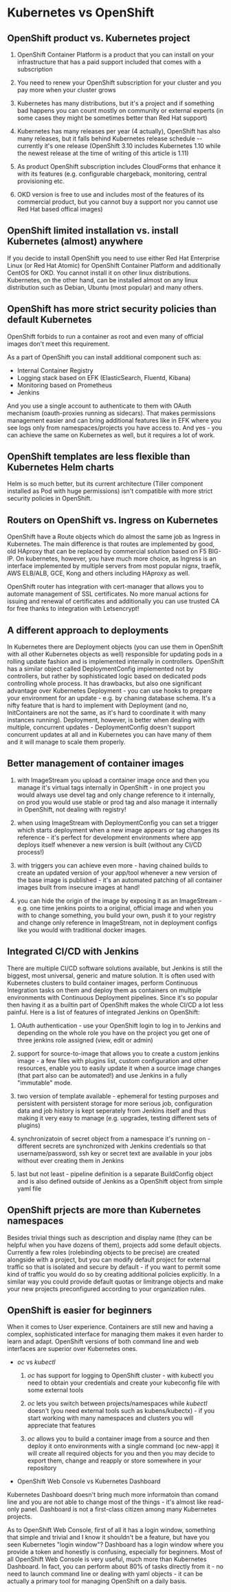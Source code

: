 # Kubernetes vs OpenShift

## OpenShift product vs. Kubernetes project

  1. OpenShift Container Platform is a product that you can install on your
     infrastructure that has a paid support included that comes with a
     subscription

  2. You need to renew your OpenShift subscription for your cluster and you pay
     more when your cluster grows

  3. Kubernetes has many distributions, but it's a project and if something bad
     happens you can count mostly on community or external experts (in some
     cases they might be sometimes better than Red Hat support)

  4. Kubernetes has many releases per year (4 actually), OpenShift has also many
     releases, but it falls behind Kubernetes release schedule -- currently it's
     one release (OpenShift 3.10 includes Kubernetes 1.10 while the newest
     release at the time of writing of this article is 1.11)

  5. As product OpenShift subscription includes CloudForms that enhance it with
     its features (e.g. configurable chargeback, monitoring, central
     provisioning etc.

  6. OKD version is free to use and includes most of the features of its
     commercial product, but you cannot buy a support nor you cannot use Red Hat
     based offical images)

## OpenShift limited installation vs. install Kubernetes (almost) anywhere

If you decide to install OpenShift you need to use either Red Hat Enterprise
Linux (or Red Hat Atomic) for OpenShift Container Platform and additionally
CentOS for OKD. You cannot install it on other linux distributions. Kubernetes,
on the other hand, can be installed almost on any linux distribution such as
Debian, Ubuntu (most popular) and many others.

## OpenShift has more strict security policies than default Kubernetes

OpenShift forbids to run a container as root and even many of official images
don't meet this requirement.

As a part of OpenShift you can install additional component such as:

- Internal Container Registry
- Logging stack based on EFK (ElasticSearch, Fluentd, Kibana)
- Monitoring based on Prometheus
- Jenkins

And you use a single account to authenticate to them with OAuth mechanism
(oauth-proxies running as sidecars). That makes permissions management easier
and can bring additional features like in EFK where you see logs only from
namespaces/projects you have access to. And yes - you can achieve the same on
Kubernetes as well, but it requires a lot of work.

## OpenShift templates are less flexible than Kubernetes Helm charts

Helm is so much better, but its current architecture (Tiller component installed
as Pod with huge permissions) isn't compatible with more strict security
policies in OpenShift.

## Routers on OpenShift vs. Ingress on Kubernetes

OpenShift have a Route objects which do almost the same job as Ingress in
Kubernetes. The main difference is that routes are implemented by good, old
HAproxy that can be replaced by commercial solution based on F5 BIG-IP. On
kubernetes, however, you have much more choice, as Ingress is an interface
implemented by multiple servers from most popular nignx, traefik, AWS ELB/ALB,
GCE, Kong and others including HAproxy as well.

OpenShift router has integration with cert-manager that allows you to automate
management of SSL certificates. No more manual actions for issuing and renewal
of certificates and additionally you can use trusted CA for free thanks to
integration with Letsencrypt!

## A different approach to deployments

In Kubernetes there are Deployment objects (you can use them in OpenShift with
all other Kubernetes objects as well) responsible for updating pods in a rolling
update fashion and is implemented internally in controllers. OpenShift has a
similar object called DeploymentConfig implemented not by controllers, but
rather by sophisticated logic based on dedicated pods controlling whole process.
It has drawbacks, but also one significant advantage over Kubernetes
Deployment - you can use hooks to prepare your environment for an update - e.g.
by chaning database schema. It's a nifty feature that is hard to implement with
Deployment (and no, InitContainers are not the same, as it's hard to coordinate
it with many instances running). Deployment, however, is better when dealing
with multiple, concurrent updates - DeploymentConfig doesn't support concurrent
updates at all and in Kubernetes you can have many of them and it will manage to
scale them properly.

## Better management of container images

  1. with ImageStream you upload a container image once and then you manage it's
     virtual tags internally in OpenShift - in one project you would always use
     devel tag and only change reference to it internally, on prod you would use
     stable or prod tag and also manage it internally in OpenShift, not dealing
     with registry!

  2. when using ImageStream with DeploymentConfig you can set a trigger which
     starts deployment when a new image appears or tag changes its reference -
     it's perfect for development environments where app deploys itself whenever
     a new version is built (without any CI/CD process!)

  3. with triggers you can achieve even more - having chained builds to create
     an updated version of your app/tool whenever a new version of the base
     image is published - it's an automated patching of all container images
     built from insecure images at hand!

  4. you can hide the origin of the image by exposing it as an ImageStream -
     e.g. one time jenkins points to a original, official image and when you
     with to change something, you build your own, push it to your registry and
     change only reference in ImageStream, not in deployment configs like you
     would with traditional docker images.

## Integrated CI/CD with Jenkins

There are multiple CI/CD software solutions available, but Jenkins is still the
biggest, most universal, generic and mature solution. It is often used with
Kubernetes clusters to build container images, perform Continuous Integration
tasks on them and deploy them as containers on multiple environments with
Continuous Deployment pipelines. Since it's so popular then having it as a
builtin part of OpenShift makes the whole CI/CD a lot less painful. Here is a
list of features of integrated Jenkins on OpenShift:

  1. OAuth authentication - use your OpenShift login to log in to Jenkins and
     depending on the whole role you have on the project you get one of three
     jenkins role assigned (view, edit or admin)

  2. support for source-to-image that allows you to create a custom jenkins
     image - a few files with plugins list, custom configuration and other
     resources, enable you to easily update it when a source image changes (that
     part also can be automated!) and use Jenkins in a fully "immutable" mode.

  3. two version of template available - ephemeral for testing purposes and
     persistent with persistent storage for more serious job, configuration data
     and job history is kept seperately from Jenkins itself and thus making it
     very easy to manage (e.g. upgrades, testing different sets of plugins)

  4. synchronizatoin of secret object from a namespace it's running on -
     different secrets are synchronized with Jenkins credentials so that
     username/password, ssh key or secret text are available in your jobs
     without ever creating them in Jenkins

  5. last but not least - pipeline definition is a separate BuildConfig object
     and is also defined outside of Jenkins as a OpenShift object from simple
     yaml file

## OpenShift prjects are more than Kubernetes namespaces

Besides trivial things such as description and display name (they can be helpful
when you have dozens of them), projects add some default objects. Currently a
few roles (rolebinding objects to be precise) are created alongside with a
project, but you can modify default project for external traffic so that is
isolated and secure by default - if you want to permit some kind of traffic you
would do so by creating additional policies explicitly. In a similar way you
could provide default quotas or limitrange objects and make your new projects
preconfigured according to your organization rules.

## OpenShift is easier for beginners

When it comes to User experience. Containers are still new and having a complex,
sophisticated interface for managing them makes it even harder to learn and
adapt. OpenShift versions of both command line and web interfaces are superior
over Kubernetes ones.

- *oc* vs *kubectl*

  1. *oc* has support for logging to OpenShift cluster - with kubectl you need
     to obtain your credentials and create your kubeconfig file with some
     external tools

  2. *oc* lets you switch between projects/namespaces while *kubectl* doesn't
     (you need external tools such as kubens/kubectx) - if you start working
     with many namespaces and clusters you will appreciate that features

  3. *oc* allows you to build a container image from a source and then deploy it
     onto environments with a single command (oc new-app) it will create all
     required objects for you and then you may decide to export them, change and
     reapply or store somewhere in your repository

- OpenShift Web Console vs Kubernetes Dashboard

Kubernetes Dashboard doesn't bring much more informatoin than comand line and
you are not able to change most of the things - it's almost like read-only
panel. Dashboard is not a first-class citizen among many Kubernetes projects.

As to OpenShift Web Console, first of all it has a login window, something that
simple and trivial and I know it shouldn't be a feature, but have you seen
Kubernetes "login window"? Dashboard has a login window where you provide a
token and honestly is confusing, especially for beginners. Most of all OpenShift
Web Console is very useful, much more than Kubernetes Dashboard. In fact, you
can perform about 80% of tasks directly from it - no need to launch command line
or dealing with yaml objects - it can be actually a primary tool for managing
OpenShift on a daily basis.
